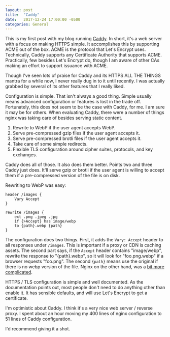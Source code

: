 ```yaml
---
layout: post
title:  "Caddy"
date:   2017-12-24 17:00:00 -0500
categories: General
---
```


This is my first post with my blog running [Caddy][1]. In short, it's a web
server with a focus on making HTTPS simple. It accomplishes this by supporting
ACME out of the box. ACME is the protocol that Let's Encrypt uses. Technically,
Caddy supports any Certificate Authority that supports ACME. Practically, few
besides Let's Encrypt do, though I am aware of other CAs making an effort to
support issuance with ACME.

Though I've seen lots of praise for Caddy and its HTTPS ALL THE THINGS mantra
for a while now, I never really dug in to it until recently. I was actually
grabbed by several of its other features that I really liked.

Configuration is simple. That isn't always a good thing. Simple usually means
advanced configuration or features is lost in the trade off. Fortunately, this
does not seem to be the case with Caddy, for me. I am sure it may be for others.
When evaluating Caddy, there were a number of things nginx was taking care of
besides serving static content.

1. Rewrite to WebP if the user agent accepts WebP.
1. Serve pre-compressed gzip files if the user agent accepts it.
1. Serve pre-compressed brotli files if the user agent accepts it.
1. Take care of some simple redirects.
1. Flexible TLS configuration around cipher suites, protocols, and key exchanges.

Caddy does all of those. It also does them better. Points two and three Caddy
just does. It'll serve gzip or brotli if the user agent is willing to accept
them if a pre-compressed version of the file is on disk.

Rewriting to WebP was easy:

```
header /images {
    Vary Accept
}

rewrite /images {
    ext .png .jpeg .jpg
    if {>Accept} has image/webp
    to {path}.webp {path}
}
```

The configuration does two things. First, it adds the `Vary: Accept` header to
all responses under `/images`. This is important if a proxy or CDN is caching
assets. The second part says, if the `Accept` header contains "image/webp",
rewrite the response to "{path}.webp", so it will look for "foo.png.webp" if
a browser requests "foo.png". The second `{path}` means use the original if
there is no webp version of the file. Nginx on the other hand, was a
[bit more complicated][2].

HTTPS / TLS configuration is simple and well documented. As the documentation
points out, most people don't need to do anything other than enable it. It has
sensible defaults, and will use Let's Encrypt to get a certificate.

I'm optimistic about Caddy. I think it's a very nice web server / reverse proxy.
I spent about an hour moving my 400 lines of nginx configuration to 51 lines of
Caddy configuration.

I'd recommend giving it a shot.


[1]: https://caddyserver.com
[2]: /experimenting-with-webp/